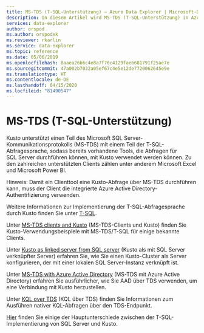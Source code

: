 ```yaml
---
title: MS-TDS (T-SQL-Unterstützung) – Azure Data Explorer | Microsoft-Dokumentation
description: In diesem Artikel wird MS-TDS (T-SQL-Unterstützung) in Azure Data Explorer beschrieben.
services: data-explorer
author: orspod
ms.author: orspodek
ms.reviewer: rkarlin
ms.service: data-explorer
ms.topic: reference
ms.date: 05/06/2019
ms.openlocfilehash: 8aaea26b6c4e8a7f76c4129faeb681791f25ae7e
ms.sourcegitcommit: 47a002b7032a05ef67c4e5e12de7720062645e9e
ms.translationtype: HT
ms.contentlocale: de-DE
ms.lasthandoff: 04/15/2020
ms.locfileid: "81490547"
---
```

# <a name="ms-tds-t-sql-support"></a>MS-TDS (T-SQL-Unterstützung)

Kusto unterstützt einen Teil des Microsoft SQL Server-Kommunikationsprotokolls (MS-TDS) mit einem Teil der T-SQL-Abfragesprache, sodass bereits vorhandene Tools, die Abfragen für SQL Server durchführen können, mit Kusto verwendet werden können. Zu den zahlreichen unterstützten Clients zählen unter anderem Microsoft Excel und Microsoft Power BI.

Hinweis: Damit ein Clienttool eine Kusto-Abfrage über MS-TDS durchführen kann, muss der Client die integrierte Azure Active Directory-Authentifizierung verwenden.

Weitere Informationen zur Implementierung der T-SQL-Abfragesprache durch Kusto finden Sie unter [T-SQL](./t-sql.md). 

Unter [MS-TDS clients and Kusto](./clients.md) (MS-TDS-Clients und Kusto) finden Sie Kusto-Verwendungsbeispiele mit MS-TDS/T-SQL für einige bekannte Clients.

Unter [Kusto as linked server from SQL server](./linkedserver.md) (Kusto als mit SQL Server verknüpfter Server) erfahren Sie, wie Sie einen Kusto-Cluster als Server konfigurieren, der mit einer lokalen SQL Server-Instanz verknüpft ist.

Unter [MS-TDS with Azure Active Directory](./aad.md) (MS-TDS mit Azure Active Directory) erfahren Sie ausführlicher, wie Sie AAD über TDS verwenden, um eine Verbindung mit Kusto herzustellen.

Unter [KQL over TDS](./tdskql.md) (KQL über TDS) finden Sie Informationen zum Ausführen nativer KQL-Abfragen über den TDS-Endpunkt. 

[Hier](./sqlknownissues.md) finden Sie einige der Hauptunterschiede zwischen der T-SQL-Implementierung von SQL Server und Kusto.